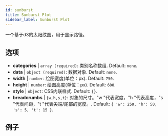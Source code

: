 ```yaml
---
id: sunburst
title: Sunburst Plot
sidebar_label: Sunburst Plot
---
```


一个基于d3的太阳纹图，用于显示路径。

## 选项

* __categories__ | `array (required)`: 类别名称数组. Default: `none`.
* __data__ | `object (required)`: 数据对象. Default: `none`.
* __width__ | `number`: 绘图宽度(单位：px). Default: `750`.
* __height__ | `number`: 绘图高度(单位：px). Default: `600`.
* __style__ | `object`: CSS内联样式. Default: `{}`.
* __breadcrumbs__ | `{w,h,s,t}`: 对象的尺寸。"w "代表宽度，"h "代表高度，"s "代表间距，"t "代表尖端/尾部的宽度。. Default: `{
  'w': 250,
  'h': 50,
  's': 5,
  't': 15
}`.


## 例子

```jsx live

```

